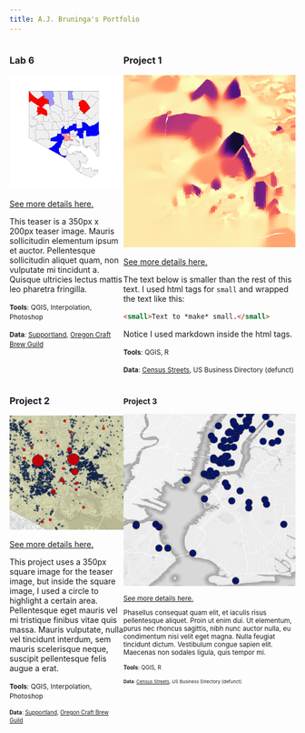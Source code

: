 ```yaml
---
title: A.J. Bruninga's Portfolio
---
```

<!--This is the first row of projects -->
<div style="display:table-row; width:100%; table-layout: fixed">
<div style="display: table-cell; width:370px; margin-right:3px" markdown="1">

### Lab 6 

![It's Fine Alt Text](bruninga_lab_6/l6_teaser.png)

[See more details here.](https://ajbruninga.github.io/bruninga_lab_6/bruninga_lab6.html)

This teaser is a 350px x 200px teaser image. Mauris sollicitudin elementum ipsum et auctor. Pellentesque sollicitudin aliquet quam, non vulputate mi tincidunt a. Quisque ultricies lectus mattis leo pharetra fringilla. 

<small>__Tools__: QGIS, Interpolation, Photoshop</small>

<small>__Data__: 
[Supportland](https://supportland.com/), [Oregon Craft Brew Guild](https://oregoncraftbeer.org/guild/)</small>

</div>

<div style="display: table-cell; width:370px" markdown="1">

### Project 1

![It's Fine Alt Text](bruninga_project_1/p1_teaser.png)

[See more details here.](https://ajbruninga.github.io/bruninga_project_1/bruninga_project_1.html)

The text below is smaller than the rest of this text. I used html tags for `small` and wrapped the text like this:

```html
<small>Text to *make* small.</small>
```

Notice I used markdown inside the html tags. 

<small>__Tools__: QGIS, R</small>

<small>__Data__:
[Census Streets](https://www.census.gov/cgi-bin/geo/shapefiles/index.php), US Business Directory (defunct)</small>

</div>
</div>
<!--This is the second row of projects -->
<div style="display:table-row; width:100%; table-layout: fixed">
<div style="display: table-cell; width:370px; margin-right:3px" markdown="1">

### Project 2 

![It's Fine Alt Text](bruninga_project_2/p2_teaser.png)

[See more details here.](https://ajbruninga.github.io/bruninga_project_2/bruninga_project_2.md)

This project uses a 350px square image for the teaser image, but inside the square image, I used a circle to highlight a certain area. Pellentesque eget mauris vel mi tristique finibus vitae quis massa. Mauris vulputate, nulla vel tincidunt interdum, sem mauris scelerisque neque, suscipit pellentesque felis augue a erat. 

<small>__Tools__: QGIS, Interpolation, Photoshop

<small>__Data__: 
[Supportland](https://supportland.com/), [Oregon Craft Brew Guild](https://oregoncraftbeer.org/guild/)</small>

</div>

<div style="display: table-cell; width:370px" markdown="1">

### Project 3

![It's Fine Alt Text](bruninga_project_3/p3_ph_teaser.png)

[See more details here.](https://dillonma.github.io/project2_sfi/project2.html)

Phasellus consequat quam elit, et iaculis risus pellentesque aliquet. Proin ut enim dui. Ut elementum, purus nec rhoncus sagittis, nibh nunc auctor nulla, eu condimentum nisi velit eget magna. Nulla feugiat tincidunt dictum. Vestibulum congue sapien elit. Maecenas non sodales ligula, quis tempor mi. 

<small>__Tools__: QGIS, R

<small>__Data__:
[Census Streets](https://www.census.gov/cgi-bin/geo/shapefiles/index.php), US Business Directory (defunct)</small>

</div>
</div>

<!--This is just other markdown -->
